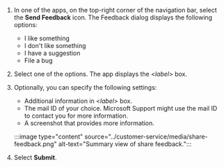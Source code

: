 1. In one of the apps, on the top-right corner of the navigation bar, select the **Send Feedback** icon. The Feedback dialog displays the following options:

   - I like something
   - I don't like something
   - I have a suggestion
   - File a bug 
2. Select one of the options. The app displays the <_label_> box.

3. Optionally, you can specify the following settings:
    - Additional information in <_label_> box.
    - The mail ID of your choice. Microsoft Support might use the mail ID to contact you for more information.
    - A screenshot that provides more information.

    :::image type="content" source="../customer-service/media/share-feedback.png" alt-text="Summary view of share feedback.":::

4. Select **Submit**.